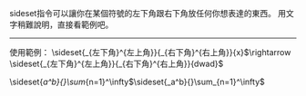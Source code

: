 sideset指令可以讓你在某個符號的左下角跟右下角放任何你想表達的東西。
用文字稍難說明，直接看範例吧。
- - -
使用範例：
\\sideset{\_{左下角}\^{左上角}}{\_{右下角}^{右上角}}{x}$\rightarrow \sideset{_{左下角}^{左上角}}{_{右下角}^{右上角}}{dwad}$

\sideset{_a^b}{}\sum_{n=1}\^\\infty$\sideset{_a^b}{}\sum_{n=1}^\infty$
